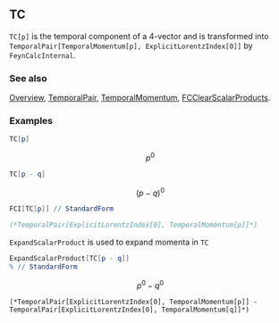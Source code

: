 ## TC

`TC[p]` is the temporal component of a $4$-vector and is transformed into `TemporalPair[TemporalMomentum[p], ExplicitLorentzIndex[0]]` by `FeynCalcInternal`.

### See also

[Overview](Extra/FeynCalc.md), [TemporalPair](TemporalPair.md), [TemporalMomentum](TemporalMomentum.md), [FCClearScalarProducts](FCClearScalarProducts.md).

### Examples

```mathematica
TC[p]
```

$$p^0$$

```mathematica
TC[p - q]
```

$$(p-q)^0$$

```mathematica
FCI[TC[p]] // StandardForm

(*TemporalPair[ExplicitLorentzIndex[0], TemporalMomentum[p]]*)
```

`ExpandScalarProduct` is used to expand momenta in `TC`

```mathematica
ExpandScalarProduct[TC[p - q]]
% // StandardForm
```

$$p^0-q^0$$

```
(*TemporalPair[ExplicitLorentzIndex[0], TemporalMomentum[p]] - TemporalPair[ExplicitLorentzIndex[0], TemporalMomentum[q]]*)
```
